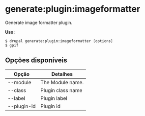 # generate:plugin:imageformatter
Generate image formatter plugin.

**Uso:**
```
$ drupal generate:plugin:imageformatter [options]
$ gpif  
```

## Opções disponíveis
Opção | Detalhes
-------|-------------
--module | The Module name.
--class | Plugin class name
--label | Plugin label
--plugin-id | Plugin id
